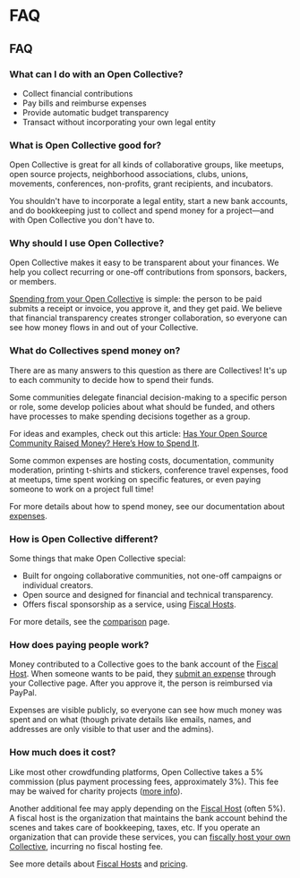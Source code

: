 # FAQ

## FAQ

### What can I do with an Open Collective?

* Collect financial contributions
* Pay bills and reimburse expenses
* Provide automatic budget transparency
* Transact without incorporating your own legal entity

### What is Open Collective good for?

Open Collective is great for all kinds of collaborative groups, like meetups, open source projects, neighborhood associations, clubs, unions, movements, conferences, non-profits, grant recipients, and incubators.

You shouldn't have to incorporate a legal entity, start a new bank accounts, and do bookkeeping just to collect and spend money for a project—and with Open Collective you don't have to.

### Why should I use Open Collective?

Open Collective makes it easy to be transparent about your finances. We help you collect recurring or one-off contributions from sponsors, backers, or members. 

[Spending from your Open Collective](../expenses-and-getting-paid/expenses.md) is simple: the person to be paid submits a receipt or invoice, you approve it, and they get paid. We believe that financial transparency creates stronger collaboration, so everyone can see how money flows in and out of your Collective.

### What do Collectives spend money on?

There are as many answers to this question as there are Collectives! It's up to each community to decide how to spend their funds. 

Some communities delegate financial decision-making to a specific person or role, some develop policies about what should be funded, and others have processes to make spending decisions together as a group.

For ideas and examples, check out this article: [Has Your Open Source Community Raised Money? Here’s How to Spend It](https://medium.com/open-collective/has-your-open-source-community-raised-money-heres-how-to-spend-it-3e9dd957dad).

Some common expenses are hosting costs, documentation, community moderation, printing t-shirts and stickers, conference travel expenses, food at meetups, time spent working on specific features, or even paying someone to work on a project full time!

For more details about how to spend money, see our documentation about [expenses](../expenses-and-getting-paid/expenses.md).

### How is Open Collective different?

Some things that make Open Collective special:

* Built for ongoing collaborative communities, not one-off campaigns or individual creators.
* Open source and designed for financial and technical transparency.
* Offers fiscal sponsorship as a service, using [Fiscal Hosts](../fiscal-hosts/fiscal-hosts.md).

For more details, see the [comparison](../product/comparison.md) page.

### How does paying people work?

Money contributed to a Collective goes to the bank account of the [Fiscal Host](../fiscal-hosts/fiscal-hosts.md). When someone wants to be paid, they [submit an expense](../expenses-and-getting-paid/submitting-expenses.md) through your Collective page. After you approve it, the person is reimbursed via PayPal.

Expenses are visible publicly, so everyone can see how much money was spent and on what \(though private details like emails, names, and addresses are only visible to that user and the admins\).

### How much does it cost?

Like most other crowdfunding platforms, Open Collective takes a 5% commission \(plus payment processing fees, approximately 3%\). This fee may be waived for charity projects \([more info](https://blog.opencollective.com/open-collective-platform-is-moving-on-to-0-fees-for-charitable-collectives/)\).

Another additional fee may apply depending on the [Fiscal Host](../fiscal-hosts/fiscal-hosts.md) \(often 5%\). A fiscal host is the organization that maintains the bank account behind the scenes and takes care of bookkeeping, taxes, etc. If you operate an organization that can provide these services, you can [fiscally host your own Collective](../fiscal-hosts/become-a-fiscal-host.md), incurring no fiscal hosting fee.

See more details about [Fiscal Hosts](../fiscal-hosts/fiscal-hosts.md) and [pricing](../about/pricing.md).

